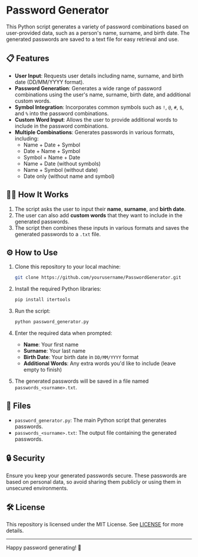 # Password Generator

This Python script generates a variety of password combinations based on user-provided data, such as a person's name, surname, and birth date. The generated passwords are saved to a text file for easy retrieval and use.

## 📋 Features

- **User Input**: Requests user details including name, surname, and birth date (DD/MM/YYYY format).
- **Password Generation**: Generates a wide range of password combinations using the user's name, surname, birth date, and additional custom words.
- **Symbol Integration**: Incorporates common symbols such as `!`, `@`, `#`, `$`, and `%` into the password combinations.
- **Custom Word Input**: Allows the user to provide additional words to include in the password combinations.
- **Multiple Combinations**: Generates passwords in various formats, including:
  - Name + Date + Symbol
  - Date + Name + Symbol
  - Symbol + Name + Date
  - Name + Date (without symbols)
  - Name + Symbol (without date)
  - Date only (without name and symbol)

## 🧑‍💻 How It Works

1. The script asks the user to input their **name**, **surname**, and **birth date**.
2. The user can also add **custom words** that they want to include in the generated passwords.
3. The script then combines these inputs in various formats and saves the generated passwords to a `.txt` file.

## ⚙️ How to Use

1. Clone this repository to your local machine:
    ```bash
    git clone https://github.com/yourusername/PasswordGenerator.git
    ```

2. Install the required Python libraries:
    ```bash
    pip install itertools
    ```

3. Run the script:
    ```bash
    python password_generator.py
    ```

4. Enter the required data when prompted:
    - **Name**: Your first name
    - **Surname**: Your last name
    - **Birth Date**: Your birth date in `DD/MM/YYYY` format
    - **Additional Words**: Any extra words you'd like to include (leave empty to finish)

5. The generated passwords will be saved in a file named `passwords_<surname>.txt`.

## 📂 Files

- `password_generator.py`: The main Python script that generates passwords.
- `passwords_<surname>.txt`: The output file containing the generated passwords.

## 🔒 Security

Ensure you keep your generated passwords secure. These passwords are based on personal data, so avoid sharing them publicly or using them in unsecured environments.

## 🛠️ License

This repository is licensed under the MIT License. See [LICENSE](LICENSE) for more details.

---

Happy password generating! 🔐
